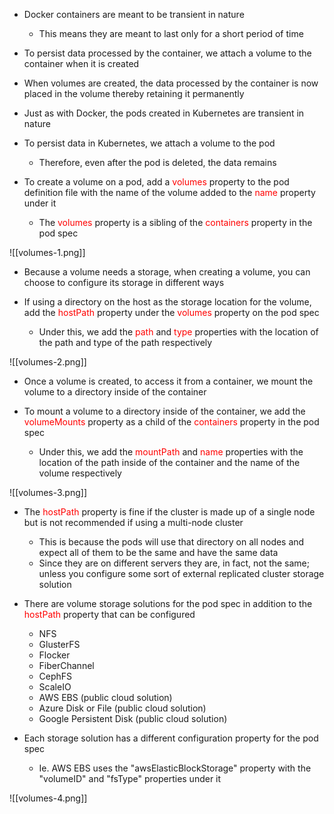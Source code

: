 - Docker containers are meant to be transient in nature
	- This means they are meant to last only for a short period of time

- To persist data processed by the container, we attach a volume to the container when it is created

- When volumes are created, the data processed by the container is now placed in the volume thereby retaining it permanently

- Just as with Docker, the pods created in Kubernetes are transient in nature

- To persist data in Kubernetes, we attach a volume to the pod
	- Therefore, even after the pod is deleted, the data remains

- To create a volume on a pod, add a <span style="color:red">volumes</span> property to the pod definition file with the name of the volume added to the <span style="color:red">name</span> property under it
	- The <span style="color:red">volumes</span> property is a sibling of the <span style="color:red">containers</span> property in the pod spec

![[volumes-1.png]]

- Because a volume needs a storage, when creating a volume, you can choose to configure its storage in different ways

- If using a directory on the host as the storage location for the volume, add the <span style="color:red">hostPath</span> property under the <span style="color:red">volumes</span> property on the pod spec
	- Under this, we add the <span style="color:red">path</span> and <span style="color:red">type</span> properties with the location of the path and type of the path respectively

![[volumes-2.png]]

- Once a volume is created, to access it from a container, we mount the volume to a directory inside of the container

- To mount a volume to a directory inside of the container, we add the <span style="color:red">volumeMounts</span> property as a child of the <span style="color:red">containers</span> property in the pod spec
	- Under this, we add the <span style="color:red">mountPath</span> and <span style="color:red">name</span> properties with the location of the path inside of the container and the name of the volume respectively

![[volumes-3.png]]

- The <span style="color:red">hostPath</span> property is fine if the cluster is made up of a single node but is not recommended if using a multi-node cluster
	- This is because the pods will use that directory on all nodes and expect all of them to be the same and have the same data
	- Since they are on different servers they are, in fact, not the same; unless you configure some sort of external replicated cluster storage solution

- There are volume storage solutions for the pod spec in addition to the <span style="color:red">hostPath</span> property that can be configured
	- NFS
	- GlusterFS
	- Flocker
	- FiberChannel
	- CephFS
	- ScaleIO
	- AWS EBS (public cloud solution)
	- Azure Disk or File (public cloud solution)
	- Google Persistent Disk (public cloud solution)

- Each storage solution has a different configuration property for the pod spec
	- Ie. AWS EBS uses the "awsElasticBlockStorage" property with the "volumeID" and "fsType" properties under it

![[volumes-4.png]]